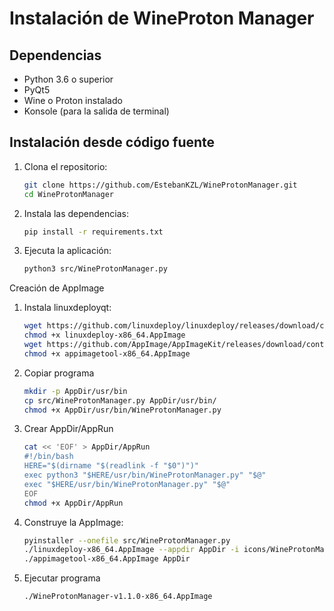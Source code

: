 # Instalación de WineProton Manager

## Dependencias

- Python 3.6 o superior
- PyQt5
- Wine o Proton instalado
- Konsole (para la salida de terminal)

## Instalación desde código fuente

1. Clona el repositorio:
   ```bash
   git clone https://github.com/EstebanKZL/WineProtonManager.git
   cd WineProtonManager

2. Instala las dependencias:
   ```bash
   pip install -r requirements.txt

3. Ejecuta la aplicación:

   ```bash
   python3 src/WineProtonManager.py

Creación de AppImage

1. Instala linuxdeployqt:

   ```bash
   wget https://github.com/linuxdeploy/linuxdeploy/releases/download/continuous/linuxdeploy-x86_64.AppImage
   chmod +x linuxdeploy-x86_64.AppImage
   wget https://github.com/AppImage/AppImageKit/releases/download/continuous/appimagetool-x86_64.AppImage
   chmod +x appimagetool-x86_64.AppImage
   
2. Copiar programa
   
   ```bash
   mkdir -p AppDir/usr/bin
   cp src/WineProtonManager.py AppDir/usr/bin/
   chmod +x AppDir/usr/bin/WineProtonManager.py
   
3. Crear AppDir/AppRun

   ```bash
   cat << 'EOF' > AppDir/AppRun
   #!/bin/bash
   HERE="$(dirname "$(readlink -f "$0")")"
   exec python3 "$HERE/usr/bin/WineProtonManager.py" "$@"
   exec "$HERE/usr/bin/WineProtonManager.py" "$@"
   EOF
   chmod +x AppDir/AppRun
   
4. Construye la AppImage:

   ```bash
   pyinstaller --onefile src/WineProtonManager.py
   ./linuxdeploy-x86_64.AppImage --appdir AppDir -i icons/WineProtonManagericon.png -d AppDir/WineProtonManager.desktop
   ./appimagetool-x86_64.AppImage AppDir

5. Ejecutar programa
   
   ```bash
   ./WineProtonManager-v1.1.0-x86_64.AppImage
